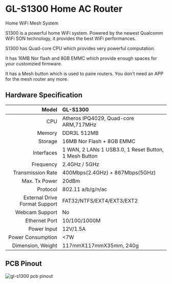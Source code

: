 # GL-S1300 Home AC Router

Home WiFi Mesh System 



S1300 is a powerful home WiFi system. Powered by the newest Qualcomm WiFi SON technology, it provides the best WiFi performances.

S1300 has Quad-core CPU which provides very powerful computation. 

It has 16MB Nor flash and 8GB EMMC which provide enough spaces for your customzied firmware.

It has a Mesh button which is used to paire routers. You don't need an APP for the mesh router any more.



## Hardware Specification

|                         Model | GL-S1300                                              |
| ----------------------------: | :---------------------------------------------------- |
|                           CPU | Atheros IPQ4029, Quad-core ARM,717MHz                 |
|                        Memory | DDR3L 512MB                                           |
|                       Storage | 16MB Nor Flash + 8GB EMMC                                        |
|                    Interfaces | 1 WAN, 2 LANs 1 USB3.0, 1 Reset Button, 1 Mesh Button |
|                     Frequency | 2.4GHz / 5GHz                                         |
|             Transmission Rate | 400Mbps(2.4GHz) + 867Mbps(5GHz)                       |
|                 Max. Tx Power | 20dBm                                                 |
|                      Protocol | 802.11 a/b/g/n/ac                                     |
| External Drive Format Support | FAT32/NTFS/EXT4/EXT3/EXT2                             |
|                Webcam Support | No                                                    |
|                 Ethernet Port | 10/100/1000M                                          |
|                   Power Input | 12V/1.5A                                              |
|             Power Consumption | <7W                                                   |
|             Dimension, Weight | 117mmX117mmX35mm, 240g                                |



## PCB Pinout

![gl-s1300 pcb pinout](https://static.gl-inet.com/docs/en/3/hardware/s1300/S1300.png) 

   